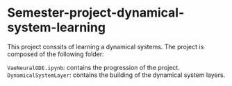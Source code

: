 # Semester-project-dynamical-system-learning
This project conssits of learning a dynamical systems. The project is composed of the following folder:

``VaeNeuralODE.ipynb``: contains the progression of the project.
``DynamicalSystemLayer``: contains the building of the dynamical system layers.
